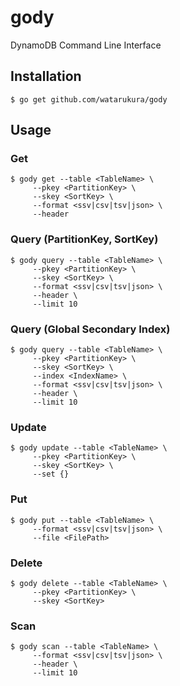 gody
=======

DynamoDB Command Line Interface

## Installation

```
$ go get github.com/watarukura/gody
```

## Usage

### Get

```
$ gody get --table <TableName> \
     --pkey <PartitionKey> \
     --skey <SortKey> \
     --format <ssv|csv|tsv|json> \
     --header
```

### Query (PartitionKey, SortKey)

```
$ gody query --table <TableName> \
     --pkey <PartitionKey> \
     --skey <SortKey> \
     --format <ssv|csv|tsv|json> \
     --header \
     --limit 10
```

### Query (Global Secondary Index)

```
$ gody query --table <TableName> \
     --pkey <PartitionKey> \
     --skey <SortKey> \
     --index <IndexName> \
     --format <ssv|csv|tsv|json> \
     --header \
     --limit 10

```

### Update

```
$ gody update --table <TableName> \
     --pkey <PartitionKey> \
     --skey <SortKey> \
     --set {}
```

### Put

```
$ gody put --table <TableName> \
     --format <ssv|csv|tsv|json> \
     --file <FilePath>

```

### Delete

```
$ gody delete --table <TableName> \
     --pkey <PartitionKey> \
     --skey <SortKey>
```

### Scan

```
$ gody scan --table <TableName> \
     --format <ssv|csv|tsv|json> \
     --header \
     --limit 10
```
